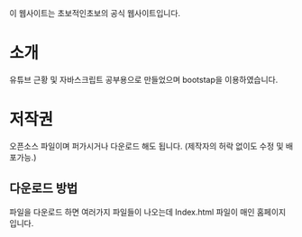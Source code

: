 이 웹사이트는 초보적인초보의 공식 웹사이트입니다.

# 소개
유튜브 근황 및 자바스크립트 공부용으로 만들었으며 bootstap을 이용하였습니다.

# 저작권
오픈소스 파일이며 퍼가시거나 다운로드 해도 됩니다. (제작자의 허락 없이도 수정 및 배포가능.)

## 다운로드 방법
파일을 다운로드 하면 여러가지 파일들이 나오는데 Index.html 파일이 매인 홈페이지 입니다.

